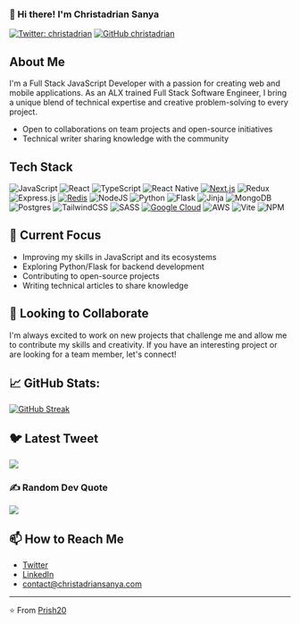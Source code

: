 ### 👋 Hi there! I'm Christadrian Sanya

[![Twitter: christadrian](https://img.shields.io/twitter/follow/christadrian_?style=social)](https://twitter.com/christadrian_)
[![GitHub christadrian](https://img.shields.io/github/followers/Prish20?label=follow&style=social)](https://github.com/Prish20)

## About Me

I'm a Full Stack JavaScript Developer with a passion for creating web and mobile applications. As an ALX trained Full Stack Software Engineer, I bring a unique blend of technical expertise and creative problem-solving to every project.

- Open to collaborations on team projects and open-source initiatives
- Technical writer sharing knowledge with the community

## Tech Stack
![JavaScript](https://img.shields.io/badge/javascript-%23323330.svg?style=for-the-badge&logo=javascript&logoColor=%23F7DF1E)
![React](https://img.shields.io/badge/react-%2320232a.svg?style=for-the-badge&logo=react&logoColor=%2361DAFB)
![TypeScript](https://img.shields.io/badge/typescript-%23007ACC.svg?style=for-the-badge&logo=typescript&logoColor=white)
![React Native](https://img.shields.io/badge/react_native-%2320232a.svg?style=for-the-badge&logo=react&logoColor=%2361DAFB)
[![Next.js](https://img.shields.io/badge/next.js-D04A37?style=for-the-badge&logo=next.js&logoColor=white)](https://nextjs.org/)
![Redux](https://img.shields.io/badge/redux-%23593d88.svg?style=for-the-badge&logo=redux&logoColor=white)
![Express.js](https://img.shields.io/badge/express.js-%23404d59.svg?style=for-the-badge&logo=express&logoColor=%2361DAFB)
[![Redis](https://img.shields.io/badge/redis-DC382D?style=for-the-badge&logo=redis&logoColor=white)](https://redis.io/)
![NodeJS](https://img.shields.io/badge/node.js-6DA55F?style=for-the-badge&logo=node.js&logoColor=white)
![Python](https://img.shields.io/badge/python-3670A0?style=for-the-badge&logo=python&logoColor=ffdd54)
![Flask](https://img.shields.io/badge/flask-%23000.svg?style=for-the-badge&logo=flask&logoColor=white)
![Jinja](https://img.shields.io/badge/jinja-white.svg?style=for-the-badge&logo=jinja&logoColor=black)
![MongoDB](https://img.shields.io/badge/MongoDB-%234ea94b.svg?style=for-the-badge&logo=mongodb&logoColor=white)
![Postgres](https://img.shields.io/badge/postgres-%23316192.svg?style=for-the-badge&logo=postgresql&logoColor=white)
![TailwindCSS](https://img.shields.io/badge/tailwindcss-%2338B2AC.svg?style=for-the-badge&logo=tailwind-css&logoColor=white)
![SASS](https://img.shields.io/badge/SASS-hotpink.svg?style=for-the-badge&logo=SASS&logoColor=white)
[![Google Cloud](https://img.shields.io/badge/Google%20Cloud-1C1E24?style=for-the-badge&logo=google-cloud&logoColor=#4285F4)](https://cloud.google.com/)
![AWS](https://img.shields.io/badge/AWS-%23FF9900.svg?style=for-the-badge&logo=amazon-aws&logoColor=white)
![Vite](https://img.shields.io/badge/vite-%23646CFF.svg?style=for-the-badge&logo=vite&logoColor=white)
![NPM](https://img.shields.io/badge/NPM-%23CB3837.svg?style=for-the-badge&logo=npm&logoColor=white)

## 🎯 Current Focus

- Improving my skills in JavaScript and its ecosystems
- Exploring Python/Flask for backend development
- Contributing to open-source projects
- Writing technical articles to share knowledge

## 💼 Looking to Collaborate

I'm always excited to work on new projects that challenge me and allow me to contribute my skills and creativity. If you have an interesting project or are looking for a team member, let's connect!

## 📈 GitHub Stats:

[![GitHub Streak](https://github-readme-streak-stats.herokuapp.com/?user=Prish20&theme=radical&hide_border=false&v=1)](https://github.com/Prish20)<br/>

## 🐦 Latest Tweet
![](https://gtce.itsvg.in/api?username=christadrian_&theme=github_dark)

### ✍️ Random Dev Quote
![](https://quotes-github-readme.vercel.app/api?type=horizontal&theme=radical)

## 📫 How to Reach Me

- [Twitter](https://twitter.com/christadrian_)
- [LinkedIn](https://www.linkedin.com/in/christadrian-sanya-887189134/)
- [contact@christadriansanya.com](mailto:contact@christadriansanya.com)

---

⭐️ From [Prish20](https://github.com/Prish20)
